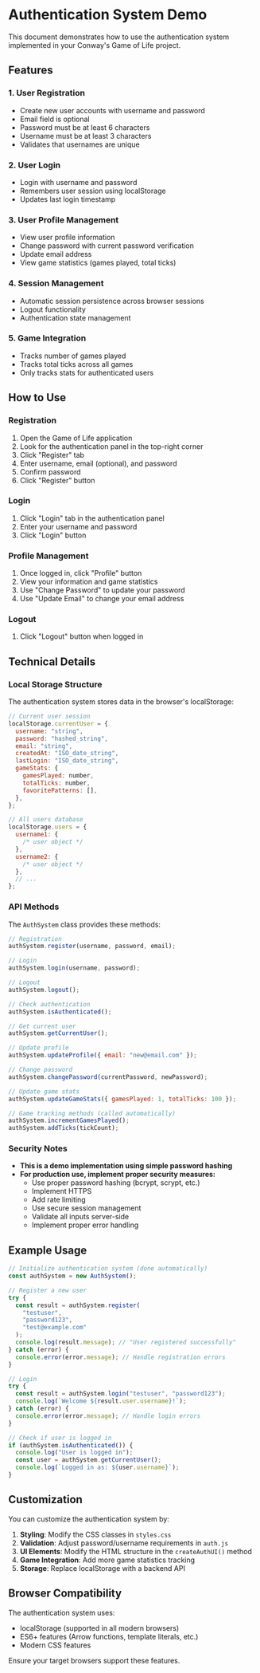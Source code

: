 # Authentication System Demo

This document demonstrates how to use the authentication system implemented in your Conway's Game of Life project.

## Features

### 1. User Registration

- Create new user accounts with username and password
- Email field is optional
- Password must be at least 6 characters
- Username must be at least 3 characters
- Validates that usernames are unique

### 2. User Login

- Login with username and password
- Remembers user session using localStorage
- Updates last login timestamp

### 3. User Profile Management

- View user profile information
- Change password with current password verification
- Update email address
- View game statistics (games played, total ticks)

### 4. Session Management

- Automatic session persistence across browser sessions
- Logout functionality
- Authentication state management

### 5. Game Integration

- Tracks number of games played
- Tracks total ticks across all games
- Only tracks stats for authenticated users

## How to Use

### Registration

1. Open the Game of Life application
2. Look for the authentication panel in the top-right corner
3. Click "Register" tab
4. Enter username, email (optional), and password
5. Confirm password
6. Click "Register" button

### Login

1. Click "Login" tab in the authentication panel
2. Enter your username and password
3. Click "Login" button

### Profile Management

1. Once logged in, click "Profile" button
2. View your information and game statistics
3. Use "Change Password" to update your password
4. Use "Update Email" to change your email address

### Logout

1. Click "Logout" button when logged in

## Technical Details

### Local Storage Structure

The authentication system stores data in the browser's localStorage:

```javascript
// Current user session
localStorage.currentUser = {
  username: "string",
  password: "hashed_string",
  email: "string",
  createdAt: "ISO_date_string",
  lastLogin: "ISO_date_string",
  gameStats: {
    gamesPlayed: number,
    totalTicks: number,
    favoritePatterns: [],
  },
};

// All users database
localStorage.users = {
  username1: {
    /* user object */
  },
  username2: {
    /* user object */
  },
  // ...
};
```

### API Methods

The `AuthSystem` class provides these methods:

```javascript
// Registration
authSystem.register(username, password, email);

// Login
authSystem.login(username, password);

// Logout
authSystem.logout();

// Check authentication
authSystem.isAuthenticated();

// Get current user
authSystem.getCurrentUser();

// Update profile
authSystem.updateProfile({ email: "new@email.com" });

// Change password
authSystem.changePassword(currentPassword, newPassword);

// Update game stats
authSystem.updateGameStats({ gamesPlayed: 1, totalTicks: 100 });

// Game tracking methods (called automatically)
authSystem.incrementGamesPlayed();
authSystem.addTicks(tickCount);
```

### Security Notes

- **This is a demo implementation using simple password hashing**
- **For production use, implement proper security measures:**
  - Use proper password hashing (bcrypt, scrypt, etc.)
  - Implement HTTPS
  - Add rate limiting
  - Use secure session management
  - Validate all inputs server-side
  - Implement proper error handling

## Example Usage

```javascript
// Initialize authentication system (done automatically)
const authSystem = new AuthSystem();

// Register a new user
try {
  const result = authSystem.register(
    "testuser",
    "password123",
    "test@example.com"
  );
  console.log(result.message); // "User registered successfully"
} catch (error) {
  console.error(error.message); // Handle registration errors
}

// Login
try {
  const result = authSystem.login("testuser", "password123");
  console.log(`Welcome ${result.user.username}!`);
} catch (error) {
  console.error(error.message); // Handle login errors
}

// Check if user is logged in
if (authSystem.isAuthenticated()) {
  console.log("User is logged in");
  const user = authSystem.getCurrentUser();
  console.log(`Logged in as: ${user.username}`);
}
```

## Customization

You can customize the authentication system by:

1. **Styling**: Modify the CSS classes in `styles.css`
2. **Validation**: Adjust password/username requirements in `auth.js`
3. **UI Elements**: Modify the HTML structure in the `createAuthUI()` method
4. **Game Integration**: Add more game statistics tracking
5. **Storage**: Replace localStorage with a backend API

## Browser Compatibility

The authentication system uses:

- localStorage (supported in all modern browsers)
- ES6+ features (Arrow functions, template literals, etc.)
- Modern CSS features

Ensure your target browsers support these features.
